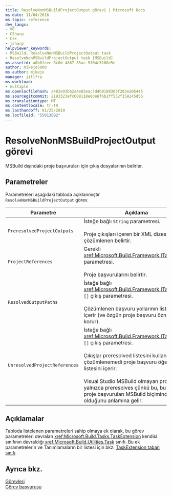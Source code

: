 ```yaml
---
title: ResolveNonMSBuildProjectOutput görevi | Microsoft Docs
ms.date: 11/04/2016
ms.topic: reference
dev_langs:
- VB
- CSharp
- C++
- jsharp
helpviewer_keywords:
- MSBuild, ResolveNonMSBuildProjectOutput task
- ResolveNonMSBuildProjectOutput task [MSBuild]
ms.assetid: a0b8fcec-8c8d-4867-85ac-5304c5108e5e
author: mikejo5000
ms.author: mikejo
manager: jillfra
ms.workload:
- multiple
ms.openlocfilehash: a482e93bb2a4e03eac7d4b0188303f203ea05445
ms.sourcegitcommit: 2193323efc608118e0ce6f6b2ff532f158245d56
ms.translationtype: MT
ms.contentlocale: tr-TR
ms.lasthandoff: 01/25/2019
ms.locfileid: "55013892"
---
```

# <a name="resolvenonmsbuildprojectoutput-task"></a>ResolveNonMSBuildProjectOutput görevi
MSBuild dışındaki proje başvuruları için çıkış dosyalarının belirler.  
  
## <a name="parameters"></a>Parametreler  
 Parametreleri aşağıdaki tabloda açıklanmıştır `ResolveNonMSBuildProjectOutput` görev.  
  
|Parametre|Açıklama|  
|---------------|-----------------|  
|`PreresolvedProjectOutputs`|İsteğe bağlı `String` parametresi.<br /><br /> Proje çıkışları içeren bir XML dizesi çözümlenen belirtir.|  
|`ProjectReferences`|Gerekli <xref:Microsoft.Build.Framework.ITaskItem>`[]` parametresi.<br /><br /> Proje başvurularını belirtir.|  
|`ResolvedOutputPaths`|İsteğe bağlı <xref:Microsoft.Build.Framework.ITaskItem> `[]` çıkış parametresi.<br /><br /> Çözümlenen başvuru yollarının listesini içerir (ve özgün proje başvuru öznitelikleri korur).|  
|`UnresolvedProjectReferences`|İsteğe bağlı <xref:Microsoft.Build.Framework.ITaskItem> `[]` çıkış parametresi.<br /><br /> Çıkışlar preresolved listesini kullanarak çözümlenemedi proje başvuru öğelerinin listesini içerir.<br /><br /> Visual Studio MSBuild olmayan projeleri yalnızca preresolves çünkü bu, bu listedeki proje başvuruları MSBuild biçiminde olduğunu anlamına gelir.|  
  
## <a name="remarks"></a>Açıklamalar  
 Tabloda listelenen parametreleri sahip olmaya ek olarak, bu görev parametreleri devralan <xref:Microsoft.Build.Tasks.TaskExtension> kendisi sınıfının devraldığı <xref:Microsoft.Build.Utilities.Task> sınıfı. Bu ek parametrelerin ve Tanımlamaların bir listesi için bkz. [TaskExtension taban sınıfı](../msbuild/taskextension-base-class.md).  
  
## <a name="see-also"></a>Ayrıca bkz.  
 [Görevleri](../msbuild/msbuild-tasks.md)   
 [Görev başvurusu](../msbuild/msbuild-task-reference.md)